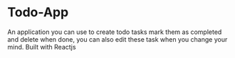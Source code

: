 # Todo-App
An application you can use to create todo tasks mark them as completed and delete when done, you can also edit these task when you change your mind. Built with Reactjs
